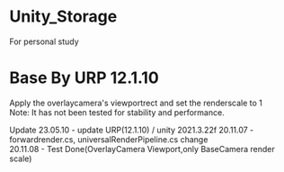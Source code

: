# Unity_Storage
For personal study

# Base By URP 12.1.10


  Apply the overlaycamera's viewportrect and set the renderscale to 1  
  Note: It has not been tested for stability and performance.  
  
  
  Update
  23.05.10 - update URP(12.1.10) / unity 2021.3.22f
  20.11.07 - forwardrender.cs, universalRenderPipeline.cs change  
  20.11.08 - Test Done(OverlayCamera Viewport,only BaseCamera render scale)
